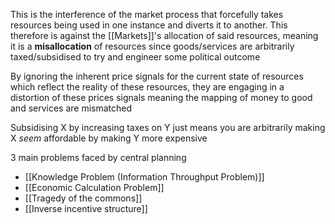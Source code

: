 This is the interference of the market process that forcefully takes resources being used in one instance and diverts it to another.
This therefore is against the [[Markets]]'s allocation of said resources, meaning it is a **misallocation** 
of resources since goods/services are arbitrarily taxed/subsidised to try and engineer some political outcome

By ignoring the inherent price signals for the current state of resources which reflect the reality of these resources, they are engaging in a distortion of these prices signals meaning the mapping of money to good and services are mismatched

Subsidising X by increasing taxes on Y just means you are arbitrarily making X _seem_ affordable by making Y more expensive

3 main problems faced by central planning
- [[Knowledge Problem (Information Throughput Problem)]]
- [[Economic Calculation Problem]]
- [[Tragedy of the commons]]
- [[Inverse incentive structure]]
